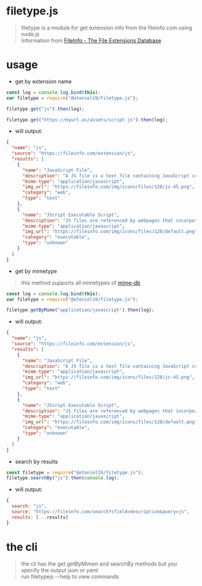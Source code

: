 # filetype.js

> filetype is a module for get extension info from the fileinfo.com using node.js <br>
> Information from [FileInfo - The File Extensions Database](https://fileinfo.com)

# usage

- get by extension name

```js
const log = console.log.bind(this);
var filetype = require("@otoniel19/filetype.js");

filetype.get("js").then(log);

filetype.get("https://myurl.as/assets/script.js").then(log);
```

- will output:

```json
{
  "name": "js",
  "source": "https://fileinfo.com/extension/js",
  "results": [
    {
      "name": "JavaScript File",
      "description": "A JS file is a text file containing JavaScript code that is used to execute JavaScript instructions in webpages. It may include functions that open and close windows, validate form fields, enable rollover images, or create dropdown menus.",
      "mime-type": "application/javascript",
      "img_url": "https://fileinfo.com/img/icons/files/128/js-45.png",
      "category": "web",
      "type": "text"
    },
    {
      "name": "JScript Executable Script",
      "description": "JS files are referenced by webpages that incorporate JavaScript functions. They are usually imported in the or sections of the HTML. JS files are helpful when the same JavaScript code is used in multiple webpages as they allow the different pages to reference the code in the one external JS file.",
      "mime-type": "application/javascript",
      "img_url": "https://fileinfo.com/img/icons/files/128/default.png",
      "category": "executable",
      "type": "unknown"
    }
  ]
}
```

- get by mimetype

> this method supports all mimetypes of [mime-db](https://raw.githubusercontent.com/jshttp/mime-db/master/db.json)

```js
const log = console.log.bind(this);
var filetype = require("@otoniel19/filetype.js");

filetype.getByMime("application/javascript").then(log);
```

- will output:

```json
{
  "name": "js",
  "source": "https://fileinfo.com/extension/js",
  "results": [
    {
      "name": "JavaScript File",
      "description": "A JS file is a text file containing JavaScript code that is used to execute JavaScript instructions in webpages. It may include functions that open and close windows, validate form fields, enable rollover images, or create dropdown menus.",
      "mime-type": "application/javascript",
      "img_url": "https://fileinfo.com/img/icons/files/128/js-45.png",
      "category": "web",
      "type": "text"
    },
    {
      "name": "JScript Executable Script",
      "description": "JS files are referenced by webpages that incorporate JavaScript functions. They are usually imported in the or sections of the HTML. JS files are helpful when the same JavaScript code is used in multiple webpages as they allow the different pages to reference the code in the one external JS file.",
      "mime-type": "application/javascript",
      "img_url": "https://fileinfo.com/img/icons/files/128/default.png",
      "category": "executable",
      "type": "unknown"
    }
  ]
}
```

- search by results

```js
const filetype = require("@otoniel19/filetype.js");
filetype.searchBy("js").then(console.log);
```

- will output:

```js
{
  search: "js",
  source: "https://fileinfo.com/search?sfield=description&query=js",
  results: [...results]
}
```

# the cli

> the cli has the get getByMimen and searchBy methods but you specify the output json or yaml
> <br>
> run filetypejs --help to view commands
